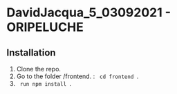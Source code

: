 # DavidJacqua_5_03092021 - ORIPELUCHE

## Installation

1. Clone the repo.
2. Go to the folder /frontend. : <code> cd frontend </code>.
3. <code> run npm install </code>.

